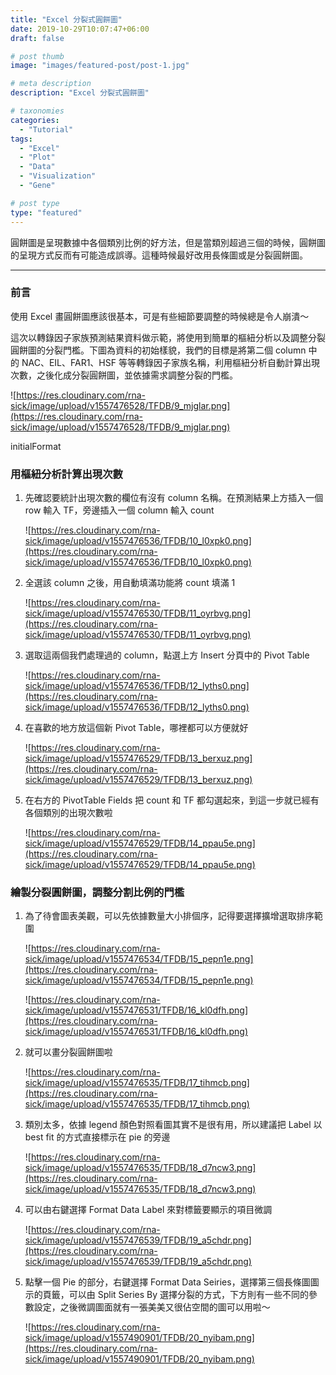 ```yaml
---
title: "Excel 分裂式圓餅圖"
date: 2019-10-29T10:07:47+06:00
draft: false

# post thumb
image: "images/featured-post/post-1.jpg"

# meta description
description: "Excel 分裂式圓餅圖"

# taxonomies
categories:
  - "Tutorial"
tags:
  - "Excel"
  - "Plot"
  - "Data"
  - "Visualization"
  - "Gene"

# post type
type: "featured"
---
```


圓餅圖是呈現數據中各個類別比例的好方法，但是當類別超過三個的時候，圓餅圖的呈現方式反而有可能造成誤導。這種時候最好改用長條圖或是分裂圓餅圖。

---

### 前言

使用 Excel 畫圓餅圖應該很基本，可是有些細節要調整的時候總是令人崩潰～

這次以轉錄因子家族預測結果資料做示範，將使用到簡單的樞紐分析以及調整分裂圓餅圖的分裂門檻。下圖為資料的初始樣貌，我們的目標是將第二個 column 中的 NAC、EIL、FAR1、HSF 等等轉錄因子家族名稱，利用樞紐分析自動計算出現次數，之後化成分裂圓餅圖，並依據需求調整分裂的門檻。

![https://res.cloudinary.com/rna-sick/image/upload/v1557476528/TFDB/9_mjglar.png](https://res.cloudinary.com/rna-sick/image/upload/v1557476528/TFDB/9_mjglar.png)

initialFormat

### 用樞紐分析計算出現次數

1. 先確認要統計出現次數的欄位有沒有 column 名稱。在預測結果上方插入一個 row 輸入 TF，旁邊插入一個 column 輸入 count

    ![https://res.cloudinary.com/rna-sick/image/upload/v1557476536/TFDB/10_l0xpk0.png](https://res.cloudinary.com/rna-sick/image/upload/v1557476536/TFDB/10_l0xpk0.png)

2. 全選該 column 之後，用自動填滿功能將 count 填滿 1

    ![https://res.cloudinary.com/rna-sick/image/upload/v1557476530/TFDB/11_oyrbvg.png](https://res.cloudinary.com/rna-sick/image/upload/v1557476530/TFDB/11_oyrbvg.png)

3. 選取這兩個我們處理過的 column，點選上方 Insert 分頁中的 Pivot Table

    ![https://res.cloudinary.com/rna-sick/image/upload/v1557476536/TFDB/12_lyths0.png](https://res.cloudinary.com/rna-sick/image/upload/v1557476536/TFDB/12_lyths0.png)

4. 在喜歡的地方放這個新 Pivot Table，哪裡都可以方便就好

    ![https://res.cloudinary.com/rna-sick/image/upload/v1557476529/TFDB/13_berxuz.png](https://res.cloudinary.com/rna-sick/image/upload/v1557476529/TFDB/13_berxuz.png)

5. 在右方的 PivotTable Fields 把 count 和 TF 都勾選起來，到這一步就已經有各個類別的出現次數啦

    ![https://res.cloudinary.com/rna-sick/image/upload/v1557476529/TFDB/14_ppau5e.png](https://res.cloudinary.com/rna-sick/image/upload/v1557476529/TFDB/14_ppau5e.png)

### 繪製分裂圓餅圖，調整分割比例的門檻

1. 為了待會圖表美觀，可以先依據數量大小排個序，記得要選擇擴增選取排序範圍

    ![https://res.cloudinary.com/rna-sick/image/upload/v1557476534/TFDB/15_pepn1e.png](https://res.cloudinary.com/rna-sick/image/upload/v1557476534/TFDB/15_pepn1e.png)

    ![https://res.cloudinary.com/rna-sick/image/upload/v1557476531/TFDB/16_kl0dfh.png](https://res.cloudinary.com/rna-sick/image/upload/v1557476531/TFDB/16_kl0dfh.png)

2. 就可以畫分裂圓餅圖啦

    ![https://res.cloudinary.com/rna-sick/image/upload/v1557476535/TFDB/17_tihmcb.png](https://res.cloudinary.com/rna-sick/image/upload/v1557476535/TFDB/17_tihmcb.png)

3. 類別太多，依據 legend 顏色對照看圖其實不是很有用，所以建議把 Label 以 best fit 的方式直接標示在 pie 的旁邊

    ![https://res.cloudinary.com/rna-sick/image/upload/v1557476535/TFDB/18_d7ncw3.png](https://res.cloudinary.com/rna-sick/image/upload/v1557476535/TFDB/18_d7ncw3.png)

4. 可以由右鍵選擇 Format Data Label 來對標籤要顯示的項目微調

    ![https://res.cloudinary.com/rna-sick/image/upload/v1557476539/TFDB/19_a5chdr.png](https://res.cloudinary.com/rna-sick/image/upload/v1557476539/TFDB/19_a5chdr.png)

5. 點擊一個 Pie 的部分，右鍵選擇 Format Data Seiries，選擇第三個長條圖圖示的頁籤，可以由 Split Series By 選擇分裂的方式，下方則有一些不同的參數設定，之後微調圖面就有一張美美又很佔空間的圖可以用啦～

    ![https://res.cloudinary.com/rna-sick/image/upload/v1557490901/TFDB/20_nyibam.png](https://res.cloudinary.com/rna-sick/image/upload/v1557490901/TFDB/20_nyibam.png)
